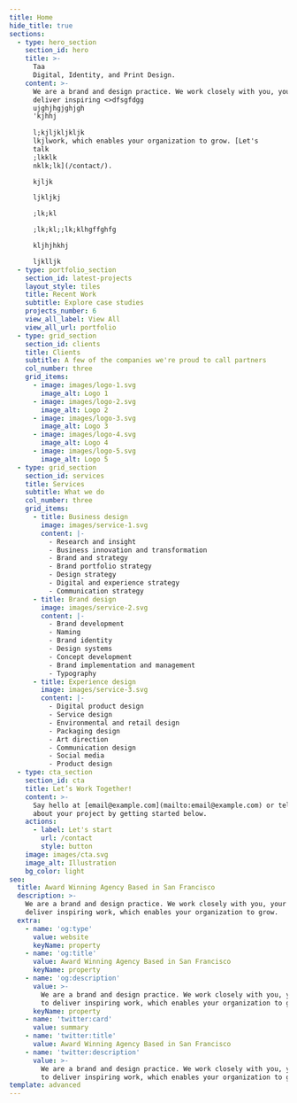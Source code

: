```yaml
---
title: Home
hide_title: true
sections:
  - type: hero_section
    section_id: hero
    title: >-
      Taa 
      Digital, Identity, and Print Design.
    content: >-
      We are a brand and design practice. We work closely with you, your team to
      deliver inspiring <>dfsgfdgg
      ujghjhgjghjgh
      'kjhhj
      
      l;kjljkljkljk
      lkjlwork, which enables your organization to grow. [Let's
      talk
      ;lkklk
      nklk;lk](/contact/).

      kjljk

      ljkljkj

      ;lk;kl

      ;lk;kl;;lk;klhgffghfg

      kljhjhkhj

      ljklljk
  - type: portfolio_section
    section_id: latest-projects
    layout_style: tiles
    title: Recent Work
    subtitle: Explore case studies
    projects_number: 6
    view_all_label: View All
    view_all_url: portfolio
  - type: grid_section
    section_id: clients
    title: Clients
    subtitle: A few of the companies we're proud to call partners
    col_number: three
    grid_items:
      - image: images/logo-1.svg
        image_alt: Logo 1
      - image: images/logo-2.svg
        image_alt: Logo 2
      - image: images/logo-3.svg
        image_alt: Logo 3
      - image: images/logo-4.svg
        image_alt: Logo 4
      - image: images/logo-5.svg
        image_alt: Logo 5
  - type: grid_section
    section_id: services
    title: Services
    subtitle: What we do
    col_number: three
    grid_items:
      - title: Business design
        image: images/service-1.svg
        content: |-
          - Research and insight
          - Business innovation and transformation
          - Brand and strategy
          - Brand portfolio strategy
          - Design strategy
          - Digital and experience strategy
          - Communication strategy
      - title: Brand design
        image: images/service-2.svg
        content: |-
          - Brand development
          - Naming
          - Brand identity
          - Design systems
          - Concept development
          - Brand implementation and management
          - Typography
      - title: Experience design
        image: images/service-3.svg
        content: |-
          - Digital product design
          - Service design
          - Environmental and retail design
          - Packaging design
          - Art direction
          - Communication design
          - Social media
          - Product design
  - type: cta_section
    section_id: cta
    title: Let’s Work Together!
    content: >-
      Say hello at [email@example.com](mailto:email@example.com) or tell us more
      about your project by getting started below.
    actions:
      - label: Let's start
        url: /contact
        style: button
    image: images/cta.svg
    image_alt: Illustration
    bg_color: light
seo:
  title: Award Winning Agency Based in San Francisco
  description: >-
    We are a brand and design practice. We work closely with you, your team to
    deliver inspiring work, which enables your organization to grow.
  extra:
    - name: 'og:type'
      value: website
      keyName: property
    - name: 'og:title'
      value: Award Winning Agency Based in San Francisco
      keyName: property
    - name: 'og:description'
      value: >-
        We are a brand and design practice. We work closely with you, your team
        to deliver inspiring work, which enables your organization to grow.
      keyName: property
    - name: 'twitter:card'
      value: summary
    - name: 'twitter:title'
      value: Award Winning Agency Based in San Francisco
    - name: 'twitter:description'
      value: >-
        We are a brand and design practice. We work closely with you, your team
        to deliver inspiring work, which enables your organization to grow.
template: advanced
---
```

